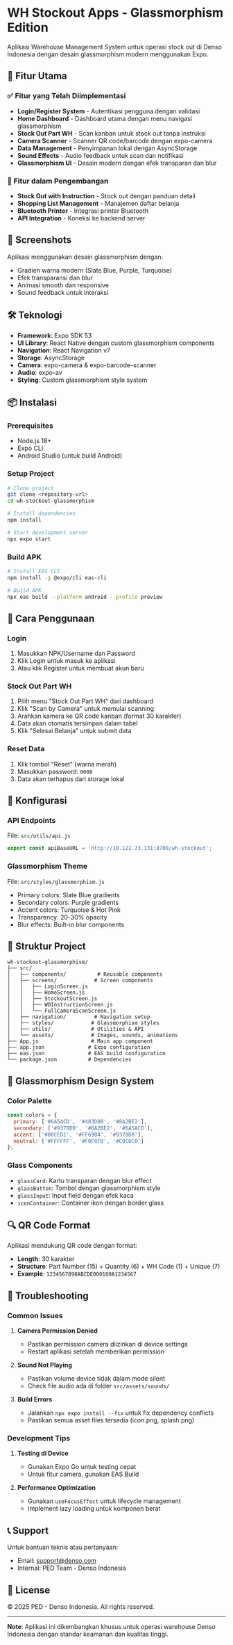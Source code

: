 # WH Stockout Apps - Glassmorphism Edition

Aplikasi Warehouse Management System untuk operasi stock out di Denso Indonesia dengan desain glassmorphism modern menggunakan Expo.

## 🚀 Fitur Utama

### ✅ Fitur yang Telah Diimplementasi
- **Login/Register System** - Autentikasi pengguna dengan validasi
- **Home Dashboard** - Dashboard utama dengan menu navigasi glassmorphism
- **Stock Out Part WH** - Scan kanban untuk stock out tanpa instruksi
- **Camera Scanner** - Scanner QR code/barcode dengan expo-camera
- **Data Management** - Penyimpanan lokal dengan AsyncStorage
- **Sound Effects** - Audio feedback untuk scan dan notifikasi
- **Glassmorphism UI** - Desain modern dengan efek transparan dan blur

### 🔧 Fitur dalam Pengembangan
- **Stock Out with Instruction** - Stock out dengan panduan detail
- **Shopping List Management** - Manajemen daftar belanja
- **Bluetooth Printer** - Integrasi printer Bluetooth
- **API Integration** - Koneksi ke backend server

## 📱 Screenshots

Aplikasi menggunakan desain glassmorphism dengan:
- Gradien warna modern (Slate Blue, Purple, Turquoise)
- Efek transparansi dan blur
- Animasi smooth dan responsive
- Sound feedback untuk interaksi

## 🛠 Teknologi

- **Framework**: Expo SDK 53
- **UI Library**: React Native dengan custom glassmorphism components
- **Navigation**: React Navigation v7
- **Storage**: AsyncStorage
- **Camera**: expo-camera & expo-barcode-scanner
- **Audio**: expo-av
- **Styling**: Custom glassmorphism style system

## 📦 Instalasi

### Prerequisites
- Node.js 18+
- Expo CLI
- Android Studio (untuk build Android)

### Setup Project
```bash
# Clone project
git clone <repository-url>
cd wh-stockout-glassmorphism

# Install dependencies
npm install

# Start development server
npx expo start
```

### Build APK
```bash
# Install EAS CLI
npm install -g @expo/cli eas-cli

# Build APK
npx eas build --platform android --profile preview
```

## 🎯 Cara Penggunaan

### Login
1. Masukkan NPK/Username dan Password
2. Klik Login untuk masuk ke aplikasi
3. Atau klik Register untuk membuat akun baru

### Stock Out Part WH
1. Pilih menu "Stock Out Part WH" dari dashboard
2. Klik "Scan by Camera" untuk memulai scanning
3. Arahkan kamera ke QR code kanban (format 30 karakter)
4. Data akan otomatis tersimpan dalam tabel
5. Klik "Selesai Belanja" untuk submit data

### Reset Data
1. Klik tombol "Reset" (warna merah)
2. Masukkan password: `0000`
3. Data akan terhapus dari storage lokal

## 🔧 Konfigurasi

### API Endpoints
File: `src/utils/api.js`
```javascript
export const apiBaseURL = 'http://10.122.73.131:8700/wh-stockout';
```

### Glassmorphism Theme
File: `src/styles/glassmorphism.js`
- Primary colors: Slate Blue gradients
- Secondary colors: Purple gradients  
- Accent colors: Turquoise & Hot Pink
- Transparency: 20-30% opacity
- Blur effects: Built-in blur components

## 📁 Struktur Project

```
wh-stockout-glassmorphism/
├── src/
│   ├── components/          # Reusable components
│   ├── screens/            # Screen components
│   │   ├── LoginScreen.js
│   │   ├── HomeScreen.js
│   │   ├── StockoutScreen.js
│   │   ├── WOInstructionScreen.js
│   │   └── FullCameraScanScreen.js
│   ├── navigation/         # Navigation setup
│   ├── styles/            # Glassmorphism styles
│   ├── utils/             # Utilities & API
│   └── assets/            # Images, sounds, animations
├── App.js                 # Main app component
├── app.json              # Expo configuration
├── eas.json              # EAS build configuration
└── package.json          # Dependencies
```

## 🎨 Glassmorphism Design System

### Color Palette
```javascript
const colors = {
  primary: ['#6A5ACD', '#483D8B', '#8A2BE2'],
  secondary: ['#9370DB', '#8A2BE2', '#6A5ACD'],
  accent: ['#00CED1', '#FF69B4', '#9370DB'],
  neutral: ['#FFFFFF', '#F0F0F0', '#C0C0C0']
};
```

### Glass Components
- `glassCard`: Kartu transparan dengan blur effect
- `glassButton`: Tombol dengan glassmorphism style
- `glassInput`: Input field dengan efek kaca
- `iconContainer`: Container ikon dengan border glass

## 🔍 QR Code Format

Aplikasi mendukung QR code dengan format:
- **Length**: 30 karakter
- **Structure**: Part Number (15) + Quantity (6) + WH Code (1) + Unique (7)
- **Example**: `1234567890ABCDE000100A1234567`

## 🚨 Troubleshooting

### Common Issues

1. **Camera Permission Denied**
   - Pastikan permission camera diizinkan di device settings
   - Restart aplikasi setelah memberikan permission

2. **Sound Not Playing**
   - Pastikan volume device tidak dalam mode silent
   - Check file audio ada di folder `src/assets/sounds/`

3. **Build Errors**
   - Jalankan `npx expo install --fix` untuk fix dependency conflicts
   - Pastikan semua asset files tersedia (icon.png, splash.png)

### Development Tips

1. **Testing di Device**
   - Gunakan Expo Go untuk testing cepat
   - Untuk fitur camera, gunakan EAS Build

2. **Performance Optimization**
   - Gunakan `useFocusEffect` untuk lifecycle management
   - Implement lazy loading untuk komponen berat

## 📞 Support

Untuk bantuan teknis atau pertanyaan:
- Email: support@denso.com
- Internal: PED Team - Denso Indonesia

## 📄 License

© 2025 PED - Denso Indonesia. All rights reserved.

---

**Note**: Aplikasi ini dikembangkan khusus untuk operasi warehouse Denso Indonesia dengan standar keamanan dan kualitas tinggi.

